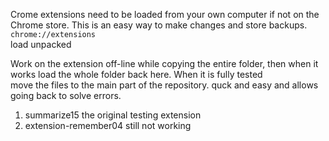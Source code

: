 Crome extensions need to be loaded from your own computer if not on the Chrome store. This is an easy way to make changes and store backups. ```chrome://extensions```  
load unpacked

Work on the extension off-line while copying the entire folder, then when it works load the whole folder back here. When it is fully tested   
move the files to the main part of the repository. quck and easy and allows going back to solve   errors.




1. summarize15 the original testing extension
1. extension-remember04 still not working
